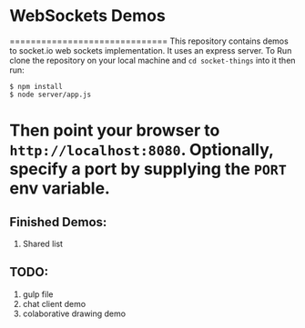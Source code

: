 # WebSockets Demos
==============================
This repository contains demos to socket.io web sockets implementation. It uses an express server.
To Run clone the repository on your local machine and `cd socket-things` into it then run:
```
$ npm install
$ node server/app.js
```
Then point your browser to `http://localhost:8080`. Optionally, specify a port by supplying the `PORT` env variable.
=================================================
## Finished Demos:
 1. Shared list 

## TODO:
 1. gulp file
 2. chat client demo
 3. colaborative drawing demo
